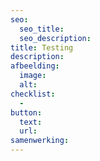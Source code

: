 ```yaml
---
seo:
  seo_title:
  seo_description:
title: Testing
description:
afbeelding:
  image:
  alt:
checklist:
  -
button:
  text:
  url:
samenwerking:
---
```

